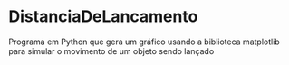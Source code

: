 # DistanciaDeLancamento
Programa em Python que gera um gráfico usando a biblioteca matplotlib para simular o movimento de um objeto sendo lançado
